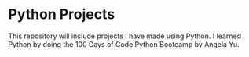 # Python Projects
This repository will include projects I have made using Python. I learned Python
by doing the 100 Days of Code Python Bootcamp by Angela Yu.
